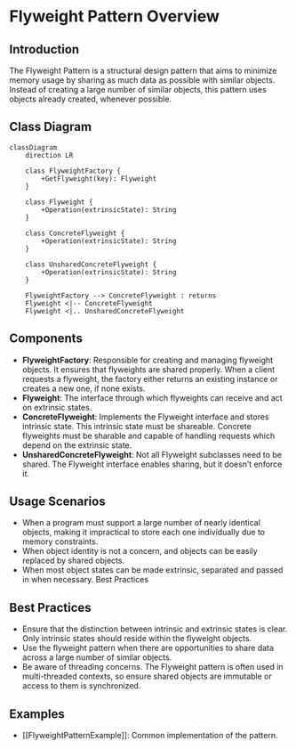# Flyweight Pattern Overview

## Introduction

The Flyweight Pattern is a structural design pattern that aims to minimize memory usage by sharing as much data as possible with similar objects. Instead of creating a large number of similar objects, this pattern uses objects already created, whenever possible.

## Class Diagram

```mermaid
classDiagram
    direction LR

    class FlyweightFactory {
        +GetFlyweight(key): Flyweight
    }

    class Flyweight {
        +Operation(extrinsicState): String
    }

    class ConcreteFlyweight {
        +Operation(extrinsicState): String
    }

    class UnsharedConcreteFlyweight {
        +Operation(extrinsicState): String
    }

    FlyweightFactory --> ConcreteFlyweight : returns
    Flyweight <|-- ConcreteFlyweight
    Flyweight <|.. UnsharedConcreteFlyweight

```

## Components

* **FlyweightFactory**: Responsible for creating and managing flyweight objects. It ensures that flyweights are shared properly. When a client requests a flyweight, the factory either returns an existing instance or creates a new one, if none exists.
* **Flyweight**: The interface through which flyweights can receive and act on extrinsic states.
* **ConcreteFlyweight**: Implements the Flyweight interface and stores intrinsic state. This intrinsic state must be shareable. Concrete flyweights must be sharable and capable of handling requests which depend on the extrinsic state.
* **UnsharedConcreteFlyweight**: Not all Flyweight subclasses need to be shared. The Flyweight interface enables sharing, but it doesn’t enforce it.

## Usage Scenarios

* When a program must support a large number of nearly identical objects, making it impractical to store each one individually due to memory constraints.
* When object identity is not a concern, and objects can be easily replaced by shared objects.
* When most object states can be made extrinsic, separated and passed in when necessary.
Best Practices

## Best Practices

* Ensure that the distinction between intrinsic and extrinsic states is clear. Only intrinsic states should reside within the flyweight objects.
* Use the flyweight pattern when there are opportunities to share data across a large number of similar objects.
* Be aware of threading concerns. The Flyweight pattern is often used in multi-threaded contexts, so ensure shared objects are immutable or access to them is synchronized.

## Examples

* [[FlyweightPatternExample]]:
Common implementation of the pattern.
